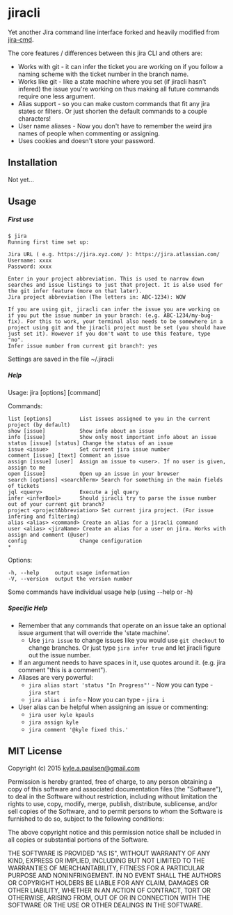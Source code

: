 # jiracli

Yet another Jira command line interface forked and heavily modified from [jira-cmd](https://github.com/germanrcuriel/jira-cmd).

The core features / differences between this jira CLI and others are:
* Works with git - it can infer the ticket you are working on if you follow a naming scheme with the ticket number in the branch name.
* Works like git - like a state machine where you set (if jiracli hasn't infered) the issue you're working on thus making all future commands require one less argument.
* Alias support - so you can make custom commands that fit any jira states or filters. Or just shorten the default commands to a couple characters!
* User name aliases - Now you don't have to remember the weird jira names of people when commenting or assigning.
* Uses cookies and doesn't store your password.

## Installation

Not yet...

## Usage

##### First use

    $ jira
    Running first time set up:

    Jira URL ( e.g. https://jira.xyz.com/ ): https://jira.atlassian.com/
    Username: xxxx
    Password: xxxx

    Enter in your project abbreviation. This is used to narrow down searches and issue listings to just that project. It is also used for the git infer feature (more on that later).
    Jira project abbreviation (The letters in: ABC-1234): WOW

    If you are using git, jiracli can infer the issue you are working on if you put the issue number in your branch: (e.g. ABC-1234/my-bug-fix). For this to work, your terminal also needs to be somewhere in a project using git and the jiracli project must be set (you should have just set it). However if you don't want to use this feature, type "no".
    Infer issue number from current git branch?: yes

Settings are saved in the file ~/.jiracli

##### Help

Usage: jira [options] [command]

  Commands:

    list [options]         List issues assigned to you in the current project (by default)
    show [issue]           Show info about an issue
    info [issue]           Show only most important info about an issue
    status [issue] [status] Change the status of an issue
    issue <issue>          Set current jira issue number
    comment [issue] [text] Comment an issue
    assign [issue] [user]  Assign an issue to <user>. If no user is given, assign to me
    open [issue]           Open up an issue in your browser
    search [options] <searchTerm> Search for something in the main fields of tickets
    jql <query>            Execute a jql query
    infer <inferBool>      Should jiracli try to parse the issue number out of your current git branch?
    project <projectAbbreviation> Set current jira project. (For issue infering and filtering)
    alias <alias> <command> Create an alias for a jiracli command
    user <alias> <jiraName> Create an alias for a user on jira. Works with assign and comment (@user)
    config                 Change configuration
    *

  Options:

    -h, --help     output usage information
    -V, --version  output the version number

Some commands have individual usage help (using --help or -h)


##### Specific Help

* Remember that any commands that operate on an issue take an optional issue argument that will override the 'state machine'.
  - Use `jira issue` to change issues like you would use `git checkout` to change branches. Or just type `jira infer true` and let jiracli figure out the issue number.
* If an argument needs to have spaces in it, use quotes around it. (e.g. jira comment "this is a comment").
* Aliases are very powerful:
  - `jira alias start 'status "In Progress"'` - Now you can type - `jira start`
  - `jira alias i info`  - Now you can type - `jira i`
* User alias can be helpful when assigning an issue or commenting:
  - `jira user kyle kpauls`
  - `jira assign kyle`
  - `jira comment '@kyle fixed this.'`


## MIT License

Copyright (c) 2015 <kyle.a.paulsen@gmail.com>

Permission is hereby granted, free of charge, to any person obtaining a copy of this software and associated documentation files (the "Software"), to deal in the Software without restriction, including without limitation the rights to use, copy, modify, merge, publish, distribute, sublicense, and/or sell copies of the Software, and to permit persons to whom the Software is furnished to do so, subject to the following conditions:

The above copyright notice and this permission notice shall be included in all copies or substantial portions of the Software.

THE SOFTWARE IS PROVIDED "AS IS", WITHOUT WARRANTY OF ANY KIND, EXPRESS OR IMPLIED, INCLUDING BUT NOT LIMITED TO THE WARRANTIES OF MERCHANTABILITY, FITNESS FOR A PARTICULAR PURPOSE AND NONINFRINGEMENT. IN NO EVENT SHALL THE AUTHORS OR COPYRIGHT HOLDERS BE LIABLE FOR ANY CLAIM, DAMAGES OR OTHER LIABILITY, WHETHER IN AN ACTION OF CONTRACT, TORT OR OTHERWISE, ARISING FROM, OUT OF OR IN CONNECTION WITH THE SOFTWARE OR THE USE OR OTHER DEALINGS IN THE SOFTWARE.

